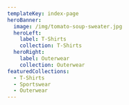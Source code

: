 ```yaml
---
templateKey: index-page
heroBanner:
  image: /img/tomato-soup-sweater.jpg
  heroLeft:
    label: T-Shirts
    collection: T-Shirts
  heroRight:
    label: Outerwear
    collection: Outerwear
featuredCollections:
  - T-Shirts
  - Sportswear
  - Outerwear
---
```

